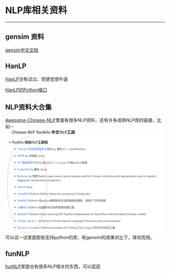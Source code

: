 # NLP库相关资料

***

## gensim 资料

[gensim中文文档](https://gensim.apachecn.org/#/blog/Introduction/README)

## HanLP

[HanLP](https://github.com/hankcs/HanLP)没有试过，但感觉很牛逼

[HanLP的Python接口](https://github.com/hankcs/pyhanlp)

## NLP资料大合集

[Awesome-Chinese-NLP](https://github.com/crownpku/Awesome-Chinese-NLP)里面有很多NLP资料，还有许多成熟NLP库的链接，比如--![牛逼工具](https://github.com/xspaces/Markdown.pictures/blob/master/nlp_kit.png?raw=true)
可以试一试里面那些支持python的库，和gensim的效果对比下，择优而用。
## funNLP

[funNLP](https://github.com/fighting41love/funNLP)里面也有很多NLP相关的东西，可以逛逛